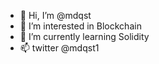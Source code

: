- 👋 Hi, I’m @mdqst
- 👀 I’m interested in Blockchain
- 🌱 I’m currently learning Solidity
- 📫 twitter @mdqst1
<!---
mdqst/mdqst is a ✨ special ✨ repository because its `README.md` (this file) appears on your GitHub profile.
You can click the Preview link to take a look at your changes.
--->
